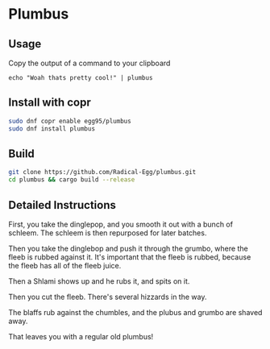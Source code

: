 # Plumbus


## Usage 

Copy the output of a command to your clipboard

```
echo "Woah thats pretty cool!" | plumbus
```

## Install with copr
```bash
sudo dnf copr enable egg95/plumbus
sudo dnf install plumbus
```

## Build
```bash
git clone https://github.com/Radical-Egg/plumbus.git
cd plumbus && cargo build --release
```

## Detailed Instructions

First, you take the dinglepop, and you smooth it out with a bunch of schleem. The schleem is then repurposed for later batches.

Then you take the dinglebop and push it through the grumbo, where the fleeb is rubbed against it. It's important that the fleeb is rubbed, because the fleeb has all of the fleeb juice.

Then a Shlami shows up and he rubs it, and spits on it.

Then you cut the fleeb. There's several hizzards in the way.

The blaffs rub against the chumbles, and the plubus and grumbo are shaved away.

That leaves you with a regular old plumbus!
